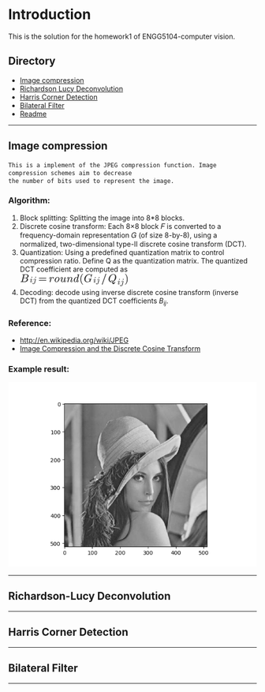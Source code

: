 Introduction
=======================================
This is the solution for the homework1 of ENGG5104-computer vision.

## Directory
* [Image compression](#image-compression)
* [Richardson Lucy Deconvolution](#richardson-lucy-deconvolution)
* [Harris Corner Detection](#harris-corner-detection)
* [Bilateral Filter](#bilateral-filter)
* [Readme](#readme)

****
## Image compression
<!-- --------------------------------------- -->
	This is a implement of the JPEG compression function. Image compression schemes aim to decrease 
	the number of bits used to represent the image.

### Algorithm:
1. Block splitting: Splitting the image into 8*8 blocks.
2. Discrete cosine transform: Each 8×8 block 𝐹 is converted to a frequency-domain representation 𝐺 (of size 8-by-8), using a normalized, two-dimensional type-II discrete cosine transform (DCT).
3. Quantization: Using a predefined quantization matrix to control compression ratio. Define Q as the quantization matrix. The quantized DCT coefficient are computed as <br />
![formular](./misc/showpic/1.png "1.png") <br />
4. Decoding: decode using inverse discrete cosine transform (inverse DCT) from the quantized DCT coefficients $B_{ij}$.

### Reference: 
* <http://en.wikipedia.org/wiki/JPEG>
* [Image Compression and the Discrete Cosine Transform][ref1]

### Example result: 
![Example](./result/Compression.png "result")

****
## Richardson-Lucy Deconvolution
<!-- --------------------------------------- -->



****
## Harris Corner Detection
<!-- --------------------------------------- -->



****
## Bilateral Filter
<!-- --------------------------------------- -->





---------------------------------------------------------
[ref1]:https://www.math.cuhk.edu.hk/~lmlui/dct.pdf "ref1"